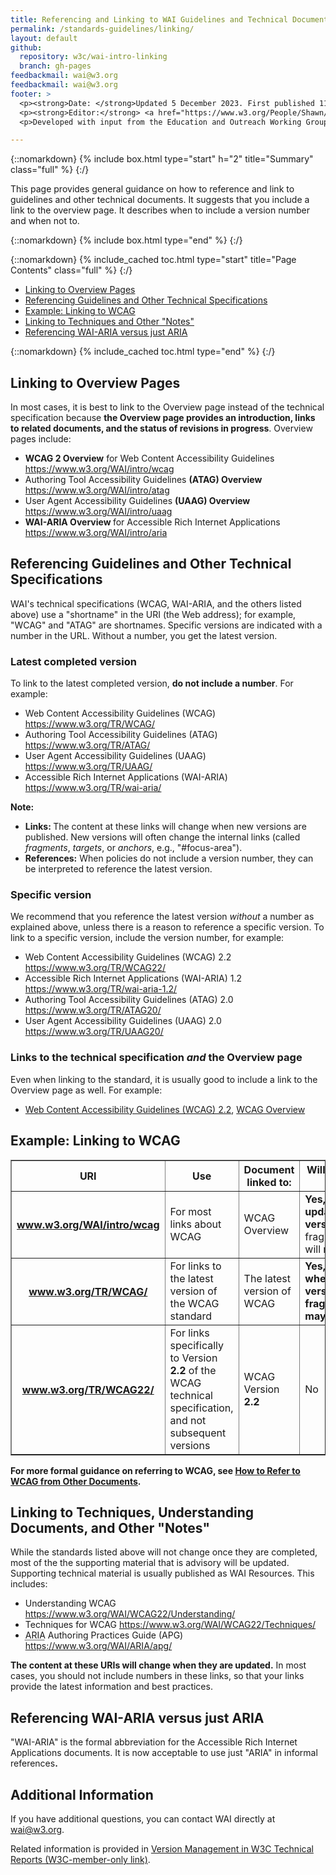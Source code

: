 ```yaml
---
title: Referencing and Linking to WAI Guidelines and Technical Documents
permalink: /standards-guidelines/linking/
layout: default
github:
  repository: w3c/wai-intro-linking
  branch: gh-pages
feedbackmail: wai@w3.org
feedbackmail: wai@w3.org
footer: >
  <p><strong>Date: </strong>Updated 5 December 2023. First published 11 March 2009.</p>
  <p><strong>Editor:</strong> <a href="https://www.w3.org/People/Shawn/">Shawn Lawton Henry</a>.</p>
  <p>Developed with input from the Education and Outreach Working Group (<a href="https://www.w3.org/WAI/EO/">EOWG</a>).</p>

---
```


{::nomarkdown}
{% include box.html type="start" h="2" title="Summary" class="full" %}
{:/}

<p>This page provides general guidance on how to reference and link to guidelines and other technical documents. It suggests that you include a link to the overview page. It describes when to include a version number and when not to.</p>

{::nomarkdown}
{% include box.html type="end" %}
{:/}


{::nomarkdown}
{% include_cached toc.html type="start" title="Page Contents" class="full" %}
{:/}

  <ul>
    <li><a href="#overview">Linking to Overview Pages</a></li>
    <li><a href="#trs">Referencing Guidelines and Other Technical Specifications</a></li>
    <li><a href="#wcag">Example: Linking to WCAG</a></li>
    <li><a href="#notes">Linking to Techniques and Other "Notes"</a></li>
    <li><a href="#waiaria">Referencing WAI-ARIA versus just ARIA</a></li>
  </ul>

{::nomarkdown}
{% include_cached toc.html type="end" %}
{:/}

<h2><a name="overview" id="overview"></a>Linking to Overview Pages</h2>
<p>In most cases, it is best to link to  the Overview page instead of the technical specification because <strong>the Overview page provides an introduction, links to related documents, and the status of revisions in progress</strong>. Overview pages include:</p>
<ul>
  <li><strong>WCAG 2 Overview</strong> for Web Content Accessibility Guidelines <a href="{{ "/standards-guidelines/wcag/" | relative_url }}">https://www.w3.org/WAI/intro/wcag</a></li>
  <li>Authoring Tool Accessibility Guidelines <strong>(ATAG) Overview</strong> <a href="{{ "/standards-guidelines/atag/" | relative_url }}">https://www.w3.org/WAI/intro/atag</a></li>
  <li>User Agent Accessibility Guidelines <strong>(UAAG) Overview</strong> <a href="{{ "/standards-guidelines/uaag/" | relative_url }}">https://www.w3.org/WAI/intro/uaag</a></li>
  <li><strong>WAI-ARIA Overview </strong>for Accessible Rich Internet Applications <a href="https://www.w3.org/WAI/intro/aria">https://www.w3.org/WAI/intro/aria</a></li>
</ul>
<h2><a name="trs" id="trs"></a>Referencing Guidelines and Other Technical Specifications</h2>
<p>WAI's technical specifications (WCAG, WAI-ARIA, and the others listed above)  use a "shortname" in the URI (the Web address); for example, "WCAG" and "ATAG" are  shortnames. Specific versions are indicated with a number in the URL. Without a number, you get the latest version.</p>
<h3>Latest completed version</h3>
<p>To link to the latest completed version, <strong>do not include a number</strong>. For example:</p>
<ul>
  <li>Web Content Accessibility Guidelines (WCAG) <a href="https://www.w3.org/TR/WCAG/">https://www.w3.org/TR/WCAG/</a></li>
  <li>Authoring Tool Accessibility Guidelines (ATAG) <a href="https://www.w3.org/TR/ATAG/">https://www.w3.org/TR/ATAG/</a></li>
  <li>User Agent Accessibility Guidelines (UAAG) <a href="https://www.w3.org/TR/UAAG/">https://www.w3.org/TR/UAAG/</a></li>
  <li>Accessible Rich Internet Applications (WAI-ARIA) <a href="https://www.w3.org/TR/wai-aria/">https://www.w3.org/TR/wai-aria/</a></li>
</ul>
<p><strong>Note:</strong></p>
<ul>
  <li><strong>Links: </strong>The content at these links will change when new versions are published. New versions will  often  change the internal links (called <dfn>fragments</dfn>, <dfn>targets</dfn>, or <dfn>anchors</dfn>, e.g., "#focus-area").</li>
  <li><strong>References:</strong> When policies do not include a version number, they can be interpreted to reference the latest version.</li>
</ul>
<h3>Specific  version</h3>
<p>We recommend that you reference the latest version <em>without</em> a number as explained above, unless there is a  reason to reference a specific version. To link to a specific version, include the version number, for example:</p>
<ul>
  <li>Web Content Accessibility Guidelines (WCAG) 2.2 <a href="https://www.w3.org/TR/WCAG22/">https://www.w3.org/TR/WCAG22/</a></li>
  <li> Accessible Rich Internet Applications (WAI-ARIA) 1.2 <a href="https://www.w3.org/TR/wai-aria-1.2/">https://www.w3.org/TR/wai-aria-1.2/</a> </li>
  <li>Authoring Tool Accessibility Guidelines (ATAG) 2.0 <a href="https://www.w3.org/TR/ATAG20/">https://www.w3.org/TR/ATAG20/</a></li>
  <li>User Agent Accessibility Guidelines (UAAG) 2.0 <a href="https://www.w3.org/TR/UAAG20/">https://www.w3.org/TR/UAAG20/</a></li>
</ul>
<h3>Links to the technical specification <em>and</em> the Overview page</h3>
<p>Even when linking to the standard, it is usually good to include a link to the Overview page as well. For example:</p>
<ul>
  <li><a href="https://www.w3.org/TR/WCAG22">Web Content Accessibility Guidelines (WCAG) 2.2</a>, <a href="{{ "/standards-guidelines/wcag/" | relative_url }}">WCAG Overview</a></li>
</ul>
<div class="fullwidth">
  <h2><a name="wcag" id="wcag"></a>Example: Linking to WCAG</h2>
  <table border="1" cellpadding="10">
    <tbody>
      <tr>
        <th scope="col">URI</th>
        <th scope="col">Use</th>
        <th scope="col">Document   linked to:</th>
        <th scope="col">Will the content at this   URI change?</th>
      </tr>
      <tr>
        <th scope="row"><a href="{{ "/standards-guidelines/wcag/" | relative_url }}">www.w3.org/<strong>WAI/intro/wcag</strong></a></th>
        <td>For most links about WCAG</td>
        <td>WCAG Overview</td>
        <td><strong>Yes, content will be updated with new versions,</strong> but the fragments/targets/anchors will mostly remain stable</td>
      </tr>
      <tr>
        <th scope="row"><a href="https://www.w3.org/TR/WCAG/">www.w3.org/TR/<strong>WCAG</strong>/</a></th>
        <td>For links to the latest version of the WCAG standard</td>
        <td>The latest version of WCAG</td>
        <td><strong>Yes, content will change when there are new versions, and fragments/targets/anchors may also change</strong></td>
      </tr>
      <tr>
        <th scope="row"><a href="https://www.w3.org/TR/WCAG22/">www.w3.org/TR/<strong>WCAG22</strong>/</a></th>
        <td>For links specifically to Version <strong>2.2</strong> of the WCAG technical
          specification, and not subsequent versions</td>
        <td>WCAG Version <strong>2.2</strong></td>
        <td>No</td>
      </tr>
    </tbody>
  </table>
</div>
<!-- end main -->
<p><strong>For more formal guidance on referring to WCAG, see <a href="[https://www.w3.org/TR/UNDERSTANDING-WCAG20/appendixA.html](https://www.w3.org/WAI/WCAG22/Understanding/refer-to-wcag)">How to Refer to WCAG from Other Documents</a>.</strong></p>
<h2><a name="notes" id="notes"></a>Linking to Techniques, Understanding Documents, and Other "Notes"</h2>
<p>While the standards listed above will not change once they are completed, most of the the supporting  material that is advisory will be updated. Supporting technical material is usually published as WAI Resources. This includes:</p>
<ul>
  <li>Understanding WCAG <a href="https://www.w3.org/WAI/WCAG22/Understanding/">https://www.w3.org/WAI/WCAG22/Understanding/</a></li>
  <li>Techniques for WCAG <a href="https://www.w3.org/WAI/WCAG22/Techniques/">https://www.w3.org/WAI/WCAG22/Techniques/</a></li>
  <li><abbr title="Accessible Rich Internet Applications">ARIA</abbr> Authoring Practices Guide (APG) <a href="https://www.w3.org/WAI/ARIA/apg/">https://www.w3.org/WAI/ARIA/apg/</a></li>
</ul>
<p><strong>The content at these URIs will change when they are updated.</strong> In most cases, you should not include numbers in these links, so that your links provide the latest information and best practices.</p>

<!-- 
<h3>Stable "dated URIs"</h3>
<p>In rare cases when you want to link to specific information in a Technique or other Note, <strong>and not the latest information</strong>, use the &quot;dated URI&quot; that is listed at the top of the main web page under "This version:". For example:</p>
<blockquote>The <code>&lt;a href="https://www.w3.org/TR/2008/NOTE-WCAG20-TECHS-20081211/"&gt;</code>Techniques for WCAG 2.0 published 11 December 2008<code>&lt;/a&gt;</code> states that "The WCAG WG encourages submission of such techniques so they can be considered for inclusion in this document...".</blockquote>
-->

<h2><a name="waiaria" id="waiaria"></a>Referencing WAI-ARIA versus just ARIA</h2>
<p>"WAI-ARIA" is the formal abbreviation for the Accessible Rich Internet Applications documents. It is now acceptable to use just &quot;ARIA&quot; in informal references<strong>.</strong></p>
<h2>Additional Information</h2>
<p>If you have additional questions, you can contact WAI directly at <a href="mailto:wai@w3.org">wai@w3.org</a>.</p>
<p>Related information is provided in <a href="https://www.w3.org/2005/05/tr-versions">Version Management in W3C Technical Reports (W3C-member-only link)</a>.</p>
